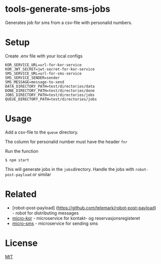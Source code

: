 # tools-generate-sms-jobs

Generates job for sms from a csv-file with personalid numbers.

# Setup

Create .env file with your local configs

```
KOR_SERVICE_URL=url-for-kor-service
KOR_JWT_SECRET=jwt-secret-for-kor-service
SMS_SERVICE_URL=url-for-sms-service
SMS_SERVICE_SENDER=sender
SMS_MESSAGE=message-to-send
DATA_DIRECTORY_PATH=test/directories/data
DONE_DIRECTORY_PATH=test/directories/done
JOBS_DIRECTORY_PATH=test/directories/jobs
QUEUE_DIRECTORY_PATH=test/directories/jobs
```

# Usage

Add a csv-file to the `queue` directory.

The column for personalid number must have the header `fnr`

Run the function

```
$ npm start
````

This will generate jobs in the `jobs`directory. Handle the jobs with `robot-post-payload` or similar

# Related

- [robot-post-payload] (https://github.com/telemark/robot-post-payload) - robot for distributing messages
- [micro-kor](https://github.com/telemark/micro-kor) - microservice for kontakt- og reservasjonsregisteret
- [micro-sms](https://github.com/telemark/micro-sms) - microservice for sending sms

# License

[MIT](LICENSE)
